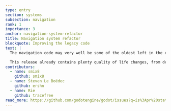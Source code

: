 ```yaml
---
type: entry
section: systems
subsection: navigation
rank: 1
importance: 3
anchor: navigation-system-refactor
title: Navigation system refactor
blockquote: Improving the legacy code
text: |
  The navigation code may very well be some of the oldest left in the engine's codebase. Therefore the navigation team has taken up the task to clean up thoroughly and add improvements to outdated areas.

  This release already contains plenty quality of life changes, from debug indicators to show the direction of navigation links, to supporting the obstactle node's transform, and more. In general, navigation features are going to be faster, in no small part due to the heap now being used to store navigation data.
contributors:
  - name: smix8
    github: smix8
  - name: Steven Le Boëdec
    github: ershn
  - name: Rie
    github: tracefree
read_more: https://github.com/godotengine/godot/issues?q=is%3Apr%20state%3Amerged%20100129%2085965%2096730%20101010
---
```

